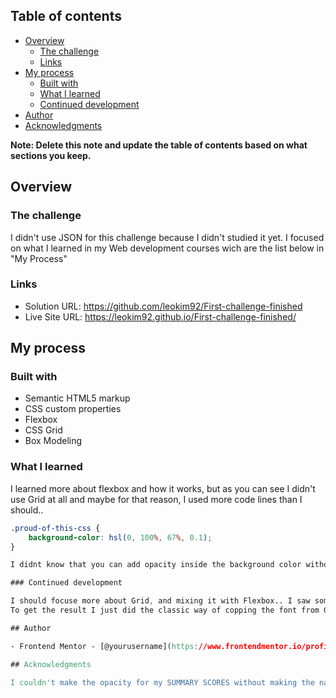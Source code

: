 
## Table of contents

- [Overview](#overview)
  - [The challenge](#the-challenge)
  - [Links](#links)
- [My process](#my-process)
  - [Built with](#built-with)
  - [What I learned](#what-i-learned)
  - [Continued development](#continued-development)
- [Author](#author)
- [Acknowledgments](#acknowledgments)

**Note: Delete this note and update the table of contents based on what sections you keep.**

## Overview

### The challenge

I didn't use JSON for this challenge because I didn't studied it yet.
I focused on what I learned in my Web development courses wich are the list below in "My Process"


### Links

- Solution URL: https://github.com/leokim92/First-challenge-finished
- Live Site URL: https://leokim92.github.io/First-challenge-finished/

## My process

### Built with

- Semantic HTML5 markup
- CSS custom properties
- Flexbox
- CSS Grid
- Box Modeling

### What I learned

I learned more about flexbox and how it works, but as you can see I didn't use Grid at all and maybe for that reason, I used more code lines than I should..  

```css
.proud-of-this-css {
    background-color: hsl(0, 100%, 67%, 0.1);
}

I didnt know that you can add opacity inside the background color without affecting the text inside the container, so that's was good.

### Continued development

I should focuse more about Grid, and mixing it with Flexbox.. I saw some videos of Kevin Powell about using Font variables and a lot of coding that I don't know how to apply yet.
To get the result I just did the classic way of copping the font from Google font with @import and add font family on my CSS.

## Author

- Frontend Mentor - [@yourusername](https://www.frontendmentor.io/profile/leokim92)

## Acknowledgments

I couldn't make the opacity for my SUMMARY SCORES without making the name and the score trasnparent too, so I used CHAT GPT to guide with that part. So.. I guess using the IA can solve some of your problems, keeping in mind that It has to be used as a tool and not your problem solver.
